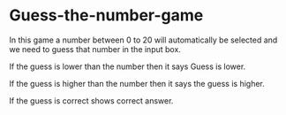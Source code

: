 # Guess-the-number-game
In this game a number between 0 to 20 will automatically be selected and we need to guess that number in the input box.

If the guess is lower than the number then it says Guess is lower.

If the guess is higher than the number then it says the guess is higher. 

If the guess is correct shows correct answer.
